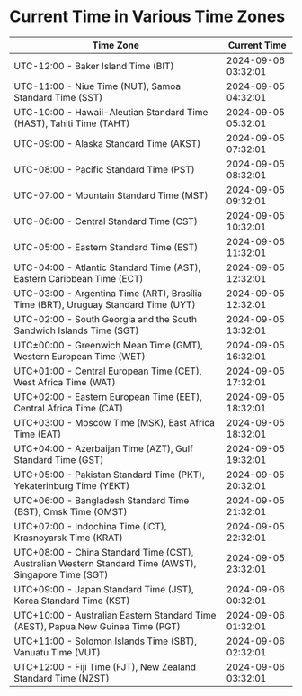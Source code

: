 # Current Time in Various Time Zones

| Time Zone | Current Time |
|-----------|--------------|
| UTC-12:00 - Baker Island Time (BIT) | 2024-09-06 03:32:01 |
| UTC-11:00 - Niue Time (NUT), Samoa Standard Time (SST) | 2024-09-05 04:32:01 |
| UTC-10:00 - Hawaii-Aleutian Standard Time (HAST), Tahiti Time (TAHT) | 2024-09-05 05:32:01 |
| UTC-09:00 - Alaska Standard Time (AKST) | 2024-09-05 07:32:01 |
| UTC-08:00 - Pacific Standard Time (PST) | 2024-09-05 08:32:01 |
| UTC-07:00 - Mountain Standard Time (MST) | 2024-09-05 09:32:01 |
| UTC-06:00 - Central Standard Time (CST) | 2024-09-05 10:32:01 |
| UTC-05:00 - Eastern Standard Time (EST) | 2024-09-05 11:32:01 |
| UTC-04:00 - Atlantic Standard Time (AST), Eastern Caribbean Time (ECT) | 2024-09-05 12:32:01 |
| UTC-03:00 - Argentina Time (ART), Brasília Time (BRT), Uruguay Standard Time (UYT) | 2024-09-05 12:32:01 |
| UTC-02:00 - South Georgia and the South Sandwich Islands Time (SGT) | 2024-09-05 13:32:01 |
| UTC±00:00 - Greenwich Mean Time (GMT), Western European Time (WET) | 2024-09-05 16:32:01 |
| UTC+01:00 - Central European Time (CET), West Africa Time (WAT) | 2024-09-05 17:32:01 |
| UTC+02:00 - Eastern European Time (EET), Central Africa Time (CAT) | 2024-09-05 18:32:01 |
| UTC+03:00 - Moscow Time (MSK), East Africa Time (EAT) | 2024-09-05 18:32:01 |
| UTC+04:00 - Azerbaijan Time (AZT), Gulf Standard Time (GST) | 2024-09-05 19:32:01 |
| UTC+05:00 - Pakistan Standard Time (PKT), Yekaterinburg Time (YEKT) | 2024-09-05 20:32:01 |
| UTC+06:00 - Bangladesh Standard Time (BST), Omsk Time (OMST) | 2024-09-05 21:32:01 |
| UTC+07:00 - Indochina Time (ICT), Krasnoyarsk Time (KRAT) | 2024-09-05 22:32:01 |
| UTC+08:00 - China Standard Time (CST), Australian Western Standard Time (AWST), Singapore Time (SGT) | 2024-09-05 23:32:01 |
| UTC+09:00 - Japan Standard Time (JST), Korea Standard Time (KST) | 2024-09-06 00:32:01 |
| UTC+10:00 - Australian Eastern Standard Time (AEST), Papua New Guinea Time (PGT) | 2024-09-06 01:32:01 |
| UTC+11:00 - Solomon Islands Time (SBT), Vanuatu Time (VUT) | 2024-09-06 02:32:01 |
| UTC+12:00 - Fiji Time (FJT), New Zealand Standard Time (NZST) | 2024-09-06 03:32:01 |
